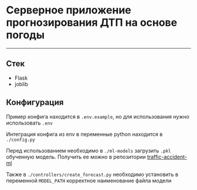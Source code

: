 # Серверное приложение прогнозирования ДТП на основе погоды

---

## Стек

- Flask
- joblib

## Конфигурация

Пример конфига находится в `.env.example`, но для использования нужно использовать `.env`

Интеграция конфига из env в переменные python находится в `./config.py`

Перед использованием необходимо в `./ml-models` загрузить `.pkl` обученную модель. Получить ее можно в репозитории [traffic-accident-ml](https://github.com/jsinkx/traffic-accident-ml)

Также в `./controllers/create_forecast.py` необходимо установить в переменной `MODEL_PATH` корректное наименование файла модели
